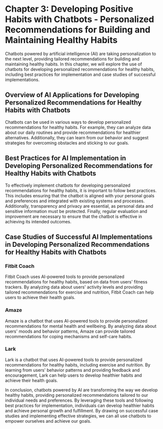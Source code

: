Chapter 3: Developing Positive Habits with Chatbots - Personalized Recommendations for Building and Maintaining Healthy Habits
==============================================================================================================================

Chatbots powered by artificial intelligence (AI) are taking personalization to the next level, providing tailored recommendations for building and maintaining healthy habits. In this chapter, we will explore the use of chatbots for developing personalized recommendations for healthy habits, including best practices for implementation and case studies of successful implementations.

Overview of AI Applications for Developing Personalized Recommendations for Healthy Habits with Chatbots
--------------------------------------------------------------------------------------------------------

Chatbots can be used in various ways to develop personalized recommendations for healthy habits. For example, they can analyze data about our daily routines and provide recommendations for healthier alternatives. Additionally, they can learn from our behavior and suggest strategies for overcoming obstacles and sticking to our goals.

Best Practices for AI Implementation in Developing Personalized Recommendations for Healthy Habits with Chatbots
----------------------------------------------------------------------------------------------------------------

To effectively implement chatbots for developing personalized recommendations for healthy habits, it is important to follow best practices. This includes ensuring that the chatbot is aligned with your personal goals and preferences and integrated with existing systems and processes. Additionally, transparency and privacy are essential, as personal data and sensitive information must be protected. Finally, regular evaluation and improvement are necessary to ensure that the chatbot is effective in achieving its intended outcomes.

Case Studies of Successful AI Implementations in Developing Personalized Recommendations for Healthy Habits with Chatbots
-------------------------------------------------------------------------------------------------------------------------

### Fitbit Coach

Fitbit Coach uses AI-powered tools to provide personalized recommendations for healthy habits, based on data from users' fitness trackers. By analyzing data about users' activity levels and providing tailored recommendations for exercise and nutrition, Fitbit Coach can help users to achieve their health goals.

### Amaze

Amaze is a chatbot that uses AI-powered tools to provide personalized recommendations for mental health and wellbeing. By analyzing data about users' moods and behavior patterns, Amaze can provide tailored recommendations for coping mechanisms and self-care habits.

### Lark

Lark is a chatbot that uses AI-powered tools to provide personalized recommendations for healthy habits, including exercise and nutrition. By learning from users' behavior patterns and providing feedback and encouragement, Lark can help users to develop healthier habits and achieve their health goals.

In conclusion, chatbots powered by AI are transforming the way we develop healthy habits, providing personalized recommendations tailored to our individual needs and preferences. By leveraging these tools and following best practices for implementation, individuals can develop healthier habits and achieve personal growth and fulfillment. By drawing on successful case studies and implementing effective strategies, we can all use chatbots to empower ourselves and achieve our goals.
